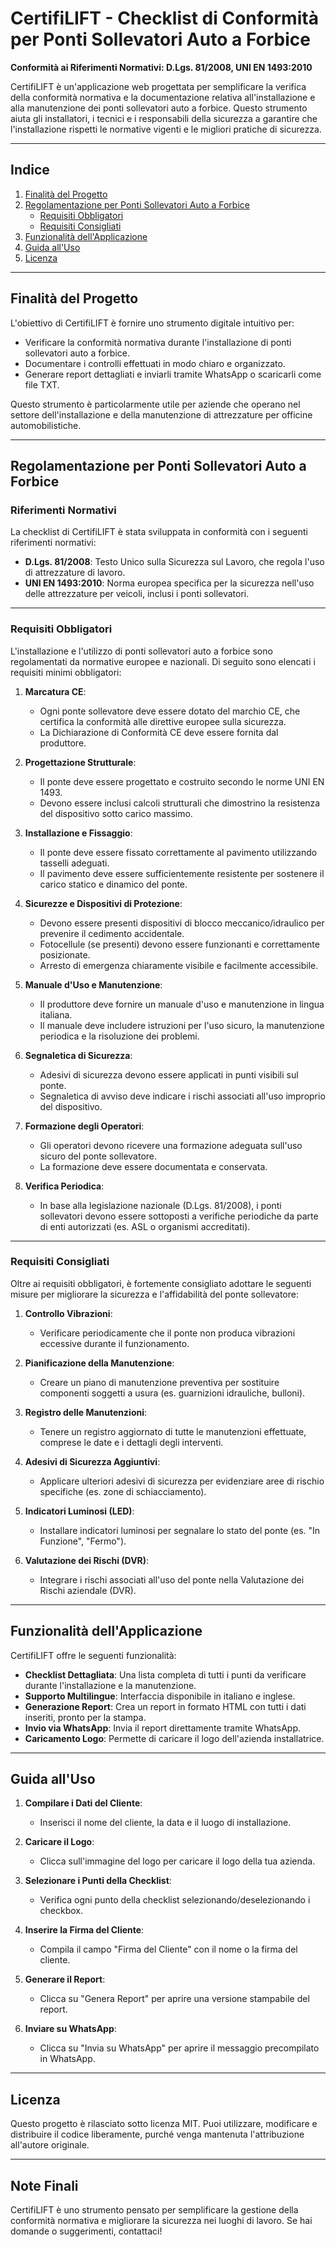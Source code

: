 # CertifiLIFT - Checklist di Conformità per Ponti Sollevatori Auto a Forbice  
**Conformità ai Riferimenti Normativi: D.Lgs. 81/2008, UNI EN 1493:2010**

CertifiLIFT è un'applicazione web progettata per semplificare la verifica della conformità normativa e la documentazione relativa all'installazione e alla manutenzione dei ponti sollevatori auto a forbice. Questo strumento aiuta gli installatori, i tecnici e i responsabili della sicurezza a garantire che l'installazione rispetti le normative vigenti e le migliori pratiche di sicurezza.

---

## **Indice**
1. [Finalità del Progetto](#finalità-del-progetto)
2. [Regolamentazione per Ponti Sollevatori Auto a Forbice](#regolamentazione-per-ponti-sollevatori-auto-a-forbice)
   - [Requisiti Obbligatori](#requisiti-obbligatori)
   - [Requisiti Consigliati](#requisiti-consigliati)
3. [Funzionalità dell'Applicazione](#funzionalità-dellapplicazione)
4. [Guida all'Uso](#guida-alluso)
5. [Licenza](#licenza)

---

## **Finalità del Progetto**

L'obiettivo di CertifiLIFT è fornire uno strumento digitale intuitivo per:
- Verificare la conformità normativa durante l'installazione di ponti sollevatori auto a forbice.
- Documentare i controlli effettuati in modo chiaro e organizzato.
- Generare report dettagliati e inviarli tramite WhatsApp o scaricarli come file TXT.

Questo strumento è particolarmente utile per aziende che operano nel settore dell'installazione e della manutenzione di attrezzature per officine automobilistiche.

---

## **Regolamentazione per Ponti Sollevatori Auto a Forbice**

### **Riferimenti Normativi**
La checklist di CertifiLIFT è stata sviluppata in conformità con i seguenti riferimenti normativi:
- **D.Lgs. 81/2008**: Testo Unico sulla Sicurezza sul Lavoro, che regola l'uso di attrezzature di lavoro.
- **UNI EN 1493:2010**: Norma europea specifica per la sicurezza nell'uso delle attrezzature per veicoli, inclusi i ponti sollevatori.

---

### **Requisiti Obbligatori**

L'installazione e l'utilizzo di ponti sollevatori auto a forbice sono regolamentati da normative europee e nazionali. Di seguito sono elencati i requisiti minimi obbligatori:

1. **Marcatura CE**:
   - Ogni ponte sollevatore deve essere dotato del marchio CE, che certifica la conformità alle direttive europee sulla sicurezza.
   - La Dichiarazione di Conformità CE deve essere fornita dal produttore.

2. **Progettazione Strutturale**:
   - Il ponte deve essere progettato e costruito secondo le norme UNI EN 1493.
   - Devono essere inclusi calcoli strutturali che dimostrino la resistenza del dispositivo sotto carico massimo.

3. **Installazione e Fissaggio**:
   - Il ponte deve essere fissato correttamente al pavimento utilizzando tasselli adeguati.
   - Il pavimento deve essere sufficientemente resistente per sostenere il carico statico e dinamico del ponte.

4. **Sicurezze e Dispositivi di Protezione**:
   - Devono essere presenti dispositivi di blocco meccanico/idraulico per prevenire il cedimento accidentale.
   - Fotocellule (se presenti) devono essere funzionanti e correttamente posizionate.
   - Arresto di emergenza chiaramente visibile e facilmente accessibile.

5. **Manuale d'Uso e Manutenzione**:
   - Il produttore deve fornire un manuale d'uso e manutenzione in lingua italiana.
   - Il manuale deve includere istruzioni per l'uso sicuro, la manutenzione periodica e la risoluzione dei problemi.

6. **Segnaletica di Sicurezza**:
   - Adesivi di sicurezza devono essere applicati in punti visibili sul ponte.
   - Segnaletica di avviso deve indicare i rischi associati all'uso improprio del dispositivo.

7. **Formazione degli Operatori**:
   - Gli operatori devono ricevere una formazione adeguata sull'uso sicuro del ponte sollevatore.
   - La formazione deve essere documentata e conservata.

8. **Verifica Periodica**:
   - In base alla legislazione nazionale (D.Lgs. 81/2008), i ponti sollevatori devono essere sottoposti a verifiche periodiche da parte di enti autorizzati (es. ASL o organismi accreditati).

---

### **Requisiti Consigliati**

Oltre ai requisiti obbligatori, è fortemente consigliato adottare le seguenti misure per migliorare la sicurezza e l'affidabilità del ponte sollevatore:

1. **Controllo Vibrazioni**:
   - Verificare periodicamente che il ponte non produca vibrazioni eccessive durante il funzionamento.

2. **Pianificazione della Manutenzione**:
   - Creare un piano di manutenzione preventiva per sostituire componenti soggetti a usura (es. guarnizioni idrauliche, bulloni).

3. **Registro delle Manutenzioni**:
   - Tenere un registro aggiornato di tutte le manutenzioni effettuate, comprese le date e i dettagli degli interventi.

4. **Adesivi di Sicurezza Aggiuntivi**:
   - Applicare ulteriori adesivi di sicurezza per evidenziare aree di rischio specifiche (es. zone di schiacciamento).

5. **Indicatori Luminosi (LED)**:
   - Installare indicatori luminosi per segnalare lo stato del ponte (es. "In Funzione", "Fermo").

6. **Valutazione dei Rischi (DVR)**:
   - Integrare i rischi associati all'uso del ponte nella Valutazione dei Rischi aziendale (DVR).

---

## **Funzionalità dell'Applicazione**

CertifiLIFT offre le seguenti funzionalità:
- **Checklist Dettagliata**: Una lista completa di tutti i punti da verificare durante l'installazione e la manutenzione.
- **Supporto Multilingue**: Interfaccia disponibile in italiano e inglese.
- **Generazione Report**: Crea un report in formato HTML con tutti i dati inseriti, pronto per la stampa.
- **Invio via WhatsApp**: Invia il report direttamente tramite WhatsApp.
- **Caricamento Logo**: Permette di caricare il logo dell'azienda installatrice.

---

## **Guida all'Uso**

1. **Compilare i Dati del Cliente**:
   - Inserisci il nome del cliente, la data e il luogo di installazione.

2. **Caricare il Logo**:
   - Clicca sull'immagine del logo per caricare il logo della tua azienda.

3. **Selezionare i Punti della Checklist**:
   - Verifica ogni punto della checklist selezionando/deselezionando i checkbox.

4. **Inserire la Firma del Cliente**:
   - Compila il campo "Firma del Cliente" con il nome o la firma del cliente.

5. **Generare il Report**:
   - Clicca su "Genera Report" per aprire una versione stampabile del report.

6. **Inviare su WhatsApp**:
   - Clicca su "Invia su WhatsApp" per aprire il messaggio precompilato in WhatsApp.

---

## **Licenza**

Questo progetto è rilasciato sotto licenza MIT. Puoi utilizzare, modificare e distribuire il codice liberamente, purché venga mantenuta l'attribuzione all'autore originale.

---

## **Note Finali**

CertifiLIFT è uno strumento pensato per semplificare la gestione della conformità normativa e migliorare la sicurezza nei luoghi di lavoro. Se hai domande o suggerimenti, contattaci!
